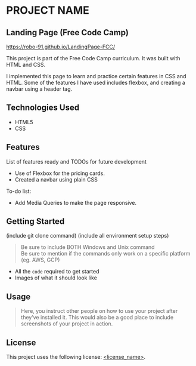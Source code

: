 # PROJECT NAME

## Landing Page (Free Code Camp)
https://robo-91.github.io/LandingPage-FCC/

This project is part of the Free Code Camp curriculum. It was built with HTML and CSS.

I implemented this page to learn and practice certain features in CSS and HTML. Some of the features I have used includes flexbox, and creating a navbar using a header tag.

## Technologies Used

* HTML5
* CSS

## Features

List of features ready and TODOs for future development
* Use of Flexbox for the pricing cards.
* Created a navbar using plain CSS

To-do list:
* Add Media Queries to make the page responsive.

## Getting Started
   
(include git clone command)
(include all environment setup steps)

> Be sure to include BOTH Windows and Unix command  
> Be sure to mention if the commands only work on a specific platform (eg. AWS, GCP)

- All the `code` required to get started
- Images of what it should look like

## Usage

> Here, you instruct other people on how to use your project after they’ve installed it. This would also be a good place to include screenshots of your project in action.

## License

This project uses the following license: [<license_name>](<link>).
